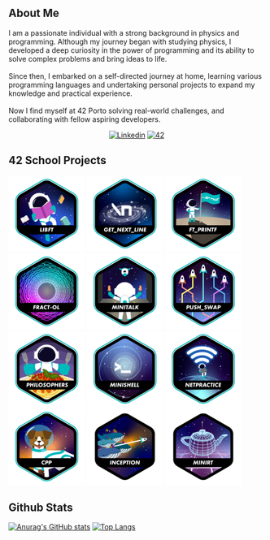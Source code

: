 ## About Me
I am a passionate individual with a strong background in physics and programming. Although my journey began with studying physics, I developed a deep curiosity in  the power of programming and its ability to solve complex problems and bring ideas to life.<br><br>
Since then, I embarked on a self-directed journey at home, learning  various programming languages and undertaking personal projects to expand my knowledge and practical experience.<br><br>
Now I find myself at 42 Porto solving real-world challenges, and collaborating with fellow aspiring developers.
<p align="center">
 <a href='(https://www.linkedin.com/in/fmotavieira/)' target="_blank"><img alt='Linkedin' src='https://img.shields.io/badge/LinkedIn-100000?style=flat&logo=Linkedin&logoColor=white&labelColor=0A66C2&color=0A66C2'/></a>
  </a>
   <a href='https://profile.intra.42.fr/users/fvieira' target="_blank"><img alt='42' src='https://img.shields.io/badge/Porto-100000?style=flat&logo=42&logoColor=white&labelColor=000000&color=000000'/></a>
  </a>
</p>

## 42 School Projects

<a href="https://github.com/Xyckens/libft">![42 Badge](https://github.com/mcombeau/mcombeau/blob/main/42_badges/libfte.png)</a>
<a href="https://github.com/Xyckens/get_next_line">![42 Badge](https://github.com/mcombeau/mcombeau/blob/main/42_badges/get_next_linee.png)</a>
<a href="https://github.com/Xyckens/ft_printf">![42 Badge](https://github.com/mcombeau/mcombeau/blob/main/42_badges/ft_printfe.png)</a>
<a href="https://github.com/Xyckens/fract-ol">![42 Badge](https://github.com/mcombeau/mcombeau/blob/main/42_badges/fract-ole.png)</a>
<a href="https://github.com/Xyckens/minitalk">![42 Badge](https://github.com/mcombeau/mcombeau/blob/main/42_badges/minitalke.png)</a>
<a href="https://github.com/Xyckens/push_swap">![42 Badge](https://github.com/mcombeau/mcombeau/blob/main/42_badges/push_swape.png)</a>
<a href="https://github.com/Xyckens/philosophers">![42 Badge](https://github.com/mcombeau/mcombeau/blob/main/42_badges/philosopherse.png)</a>
<a href="https://github.com/Xyckens/minishell">![42 Badge](https://github.com/mcombeau/mcombeau/blob/main/42_badges/minishelle.png)</a>
![42 Badge](https://github.com/mcombeau/mcombeau/blob/main/42_badges/netpracticee.png)</a>
<a href="[https://github.com/Xyckens/Cpp_Modules](https://github.com/Xyckens/CPP_04)">![42 Badge](https://github.com/mcombeau/mcombeau/blob/main/42_badges/cppe.png)</a>
<a href="https://github.com/Xyckens/inception">![42 Badge](https://github.com/mcombeau/mcombeau/blob/main/42_badges/inceptionn.png)</a>
![42 Badge](https://github.com/mcombeau/mcombeau/blob/main/42_badges/minirtn.png)</a>

## Github Stats
[![Anurag's GitHub stats](https://github-readme-stats.vercel.app/api?username=Xyckens&show_icons=true&theme=radical)](https://github.com/anuraghazra/github-readme-stats)
[![Top Langs](https://github-readme-stats.vercel.app/api/top-langs/?username=Xyckens&layout=compact&theme=radical)](https://github.com/anuraghazra/github-readme-stats)


